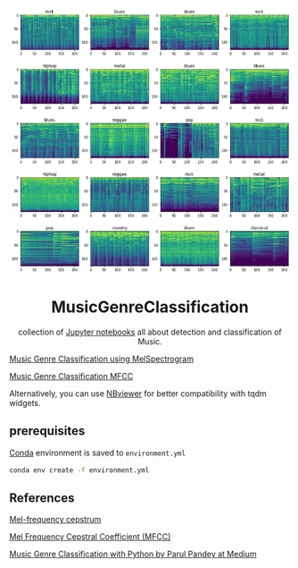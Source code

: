 <div align="center">
  <a href="/"><img src="misc/data_preview.png"></a><br>


# MusicGenreClassification

collection of [Jupyter notebooks](https://jupyter.org/) all about detection and classification of Music.

</div>

[Music Genre Classification using MelSpectrogram]( 	MusicGenreClassification_melspectrogram.ipynb)

[Music Genre Classification MFCC]( 	MusicGenreClassification_MFCC.ipynb)

Alternatively, you can use [NBviewer](https://nbviewer.jupyter.org/) for better compatibility with tqdm widgets.


## prerequisites

[Conda](https://www.anaconda.com/) environment is saved to `environment.yml`

```bash
conda env create -f environment.yml
```

## References

[Mel-frequency cepstrum](https://en.wikipedia.org/wiki/Mel-frequency_cepstrum)

[Mel Frequency Cepstral Coefficient (MFCC)](http://practicalcryptography.com/miscellaneous/machine-learning/guide-mel-frequency-cepstral-coefficients-mfccs/)

[Music Genre Classification with Python by Parul Pandey at Medium](https://towardsdatascience.com/music-genre-classification-with-python-c714d032f0d8)
